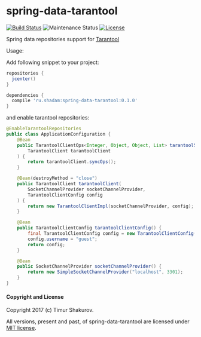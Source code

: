 # spring-data-tarantool
[![Build Status](https://travis-ci.org/saladinkzn/spring-data-tarantool.svg?branch=master)](https://travis-ci.org/saladinkzn/spring-data-tarantool)
![Maintenance Status](http://img.shields.io/maintenance/yes/2017.svg)
[![License](http://img.shields.io/badge/license-MIT-47b31f.svg)](#copyright-and-license)

Spring data repositories support for [Tarantool](https://tarantool.org)

Usage:

Add following snippet to your project:
```groovy
repositories {
  jcenter()
}

dependencies {
  compile 'ru.shadam:spring-data-tarantool:0.1.0'
}
```

and enable tarantool repositories:

```java
@EnableTarantoolRepositories 
public class ApplicationConfiguration {
    @Bean
    public TarantoolClientOps<Integer, Object, Object, List> tarantoolSyncOps(
        TarantoolClient tarantoolClient
    ) {
        return tarantoolClient.syncOps();
    }

    @Bean(destroyMethod = "close")
    public TarantoolClient tarantoolClient(
        SocketChannelProvider socketChannelProvider,
        TarantoolClientConfig config
    ) {
        return new TarantoolClientImpl(socketChannelProvider, config);
    }

    @Bean
    public TarantoolClientConfig tarantoolClientConfig() {
        final TarantoolClientConfig config = new TarantoolClientConfig();
        config.username = "guest";
        return config;
    }

    @Bean
    public SocketChannelProvider socketChannelProvider() {
        return new SimpleSocketChannelProvider("localhost", 3301);
    }
}
```

#### Copyright and License

Copyright 2017 (c) Timur Shakurov.

All versions, present and past, of spring-data-tarantool are licensed under [MIT license](LICENSE).